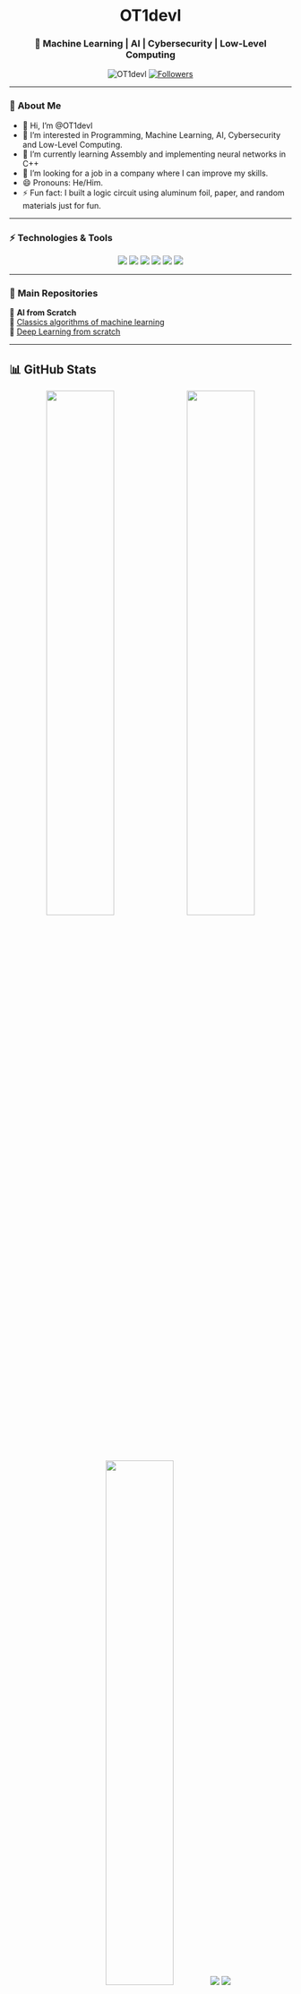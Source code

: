 <h1 align="center">OT1devl</h1>
<h3 align="center">🚀 Machine Learning | AI | Cybersecurity | Low-Level Computing</h3>

<p align="center">
  <img src="https://komarev.com/ghpvc/?username=OT1devl&label=Profile%20views&color=0e75b6&style=flat" alt="OT1devl" />
  <a href="https://github.com/OT1devl?tab=followers">
    <img src="https://img.shields.io/github/followers/OT1devl?label=Followers&style=social" alt="Followers" />
  </a>
</p>

---

### 📜 **About Me**  
- 👋 Hi, I’m @OT1devl
- 👀 I’m interested in Programming, Machine Learning, AI, Cybersecurity and Low-Level Computing.
- 🌱 I’m currently learning Assembly and implementing neural networks in C++
- 💞️ I’m looking for a job in a company where I can improve my skills.
- 😄 Pronouns: He/Him.
- ⚡ Fun fact: I built a logic circuit using aluminum foil, paper, and random materials just for fun.

---

### ⚡ **Technologies & Tools**
<p align="center">
  <img src="https://img.shields.io/badge/C++-00599C?style=for-the-badge&logo=cplusplus&logoColor=white"/>
  <img src="https://img.shields.io/badge/Python-FFD43B?style=for-the-badge&logo=python&logoColor=blue"/>
  <img src="https://img.shields.io/badge/Java-007396?style=for-the-badge&logo=java&logoColor=white"/>
  <img src="https://img.shields.io/badge/NumPy-013243?style=for-the-badge&logo=numpy&logoColor=white"/>
  <img src="https://img.shields.io/badge/TensorFlow-FF6F00?style=for-the-badge&logo=tensorflow&logoColor=white"/>
  <img src="https://img.shields.io/badge/PyTorch-EE4C2C?style=for-the-badge&logo=pytorch&logoColor=white"/>
</p>

---

### 📂 **Main Repositories**
🚀 **AI from Scratch**  
🔹 [Classics algorithms of machine learning](https://github.com/OT1devl/Machine-Learning-Algorithms)  
🔹 [Deep Learning from scratch](https://github.com/OT1devl/Deep-Learning)  

---

## 📊 **GitHub Stats**
<p align="center">
  <img src="https://github-readme-stats.vercel.app/api?username=OT1devl&show_icons=true&theme=radical" width="49%" />
  <img src="https://github-readme-streak-stats.herokuapp.com/?user=OT1devl&theme=radical" width="49%" />
  <img src="https://github-readme-stats.vercel.app/api/top-langs/?username=OT1devl&layout=compact&theme=radical" width="49%" />
  <img src="https://github-profile-summary-cards.vercel.app/api/cards/stats?username=OT1devl&theme=radical" />
  <img src="https://github-profile-summary-cards.vercel.app/api/cards/repos-per-language?username=OT1devl&theme=radical" />
</p>

---

### 🚀 **Contact**
📧 **Email:** *[otidevv1@gmail.com]*  

---


<!---
OT1devl/OT1devl is a ✨ special ✨ repository because its `README.md` (this file) appears on your GitHub profile.
You can click the Preview link to take a look at your changes.
--->
